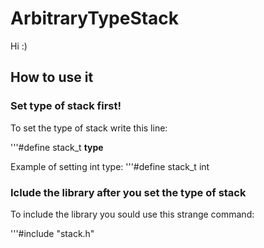 # ArbitraryTypeStack
  Hi :)
  ## How to use it

  ### Set type of stack first!

   To set the type of stack write this line:

   '''#define stack_t **type**
    
   Example of setting int type:
   '''#define stack_t int

  ### Iclude the library after you set the type of stack

   To include the library you sould use this strange command:

   '''#include "stack.h"
    
